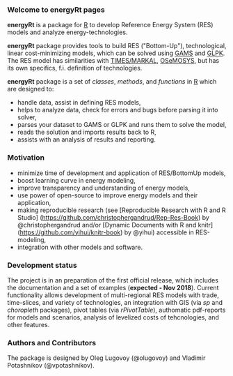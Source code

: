 ### Welcome to energyRt pages

**energyRt** is a package for [R](https://www.r-project.org/) to develop Reference Energy System (RES) models and analyze energy-technologies.

**energyRt** package provides tools to build RES ("Bottom-Up"), technological, linear cost-minimizing models, which can be solved using [GAMS](http://www.gams.com/) and [GLPK](https://www.gnu.org/software/glpk/). The RES model has similarities with [TIMES/MARKAL](http://iea-etsap.org/web/tools.asp), [OSeMOSYS](http://www.osemosys.org/), but has its own specifics, f.i. definition of technologies. 

**energyRt** package is a set of _classes_, _methods_, and _functions_ in [R](https://www.r-project.org/) which are designed to:  
- handle data, assist in defining RES models,  
- helps to analyze data, check for errors and bugs before parsing it into solver,  
- parses your dataset to GAMS or GLPK and runs them to solve the model,  
- reads the solution and imports results back to R,  
- assists with an analysis of results and reporting. 

### Motivation

- minimize time of development and application of RES/BottomUp models,
- boost learning curve in energy modeling, 
- improve transparency and understanding of energy models,
- use power of open-source to improve energy models and their application,
- making reproducible research (see [Reproducible Research with R and R Studio] (https://github.com/christophergandrud/Rep-Res-Book) by @christophergandrud and/or [Dynamic Documents with R and knitr] (https://github.com/yihui/knitr-book) by @yihui) accessible in RES-modeling,
- integration with other models and software.

### Development status

The project is in an preparation of the first official release, which includes the documentation and a set of examples (**expected - Nov 2018**). Current functionality allows development of multi-regional RES models with trade, time-slices, and variety of technologies, an integration with GIS (via _sp_ and _choropleth_ packages), pivot tables (via _rPivotTable_), authomatic pdf-reports for models and scenarios, analysis of levelized costs of tehcnologies, and other features.

### Authors and Contributors
The package is designed by Oleg Lugovoy (@olugovoy) and Vladimir Potashnikov (@vpotashnikov).

<script>
  (function(i,s,o,g,r,a,m){i['GoogleAnalyticsObject']=r;i[r]=i[r]||function(){
  (i[r].q=i[r].q||[]).push(arguments)},i[r].l=1*new Date();a=s.createElement(o),
  m=s.getElementsByTagName(o)[0];a.async=1;a.src=g;m.parentNode.insertBefore(a,m)
  })(window,document,'script','https://www.google-analytics.com/analytics.js','ga');

  ga('create', 'UA-5046584-25', 'auto');
  ga('send', 'pageview');

</script>

